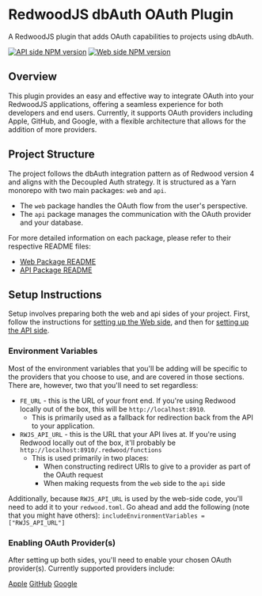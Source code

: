 # RedwoodJS dbAuth OAuth Plugin
A RedwoodJS plugin that adds OAuth capabilities to projects using dbAuth.

[![API side NPM version](https://img.shields.io/npm/v/%40spoonjoy%2Fredwoodjs-dbauth-oauth-api?logo=redwoodjs&label=npm%20-%20api%20side)](https://www.npmjs.com/package/@spoonjoy/redwoodjs-dbauth-oauth-api)
[![Web side NPM version](https://img.shields.io/npm/v/%40spoonjoy%2Fredwoodjs-dbauth-oauth-web?logo=redwoodjs&label=npm%20-%20web%20side)](https://www.npmjs.com/package/@spoonjoy/redwoodjs-dbauth-oauth-web)

## Overview
This plugin provides an easy and effective way to integrate OAuth into your RedwoodJS applications, offering a seamless experience for both developers and end users. Currently, it supports OAuth providers including Apple, GitHub, and Google, with a flexible architecture that allows for the addition of more providers.

## Project Structure
The project follows the dbAuth integration pattern as of Redwood version 4 and aligns with the Decoupled Auth strategy. It is structured as a Yarn monorepo with two main packages: `web` and `api`.

- The `web` package handles the OAuth flow from the user's perspective.
- The `api` package manages the communication with the OAuth provider and your database.

For more detailed information on each package, please refer to their respective README files:
- [Web Package README](https://github.com/spoonjoy/redwoodjs-dbauth-oauth/tree/main/web)
- [API Package README](https://github.com/spoonjoy/redwoodjs-dbauth-oauth/tree/main/api)

## Setup Instructions
Setup involves preparing both the web and api sides of your project. First, follow the instructions for [setting up the Web side](https://github.com/spoonjoy/redwoodjs-dbauth-oauth/blob/main/web/README.md), and then for [setting up the API side](https://github.com/spoonjoy/redwoodjs-dbauth-oauth/tree/main/api#api-package-for-redwoodjs-dbauth-oauth-plugin).

### Environment Variables
Most of the environment variables that you'll be adding will be specific to the providers that you choose to use, and are covered in those sections. There are, however, two that you'll need to set regardless:
- `FE_URL` - this is the URL of your front end. If you're using Redwood locally out of the box, this will be `http://localhost:8910`.
  - This is primarily used as a fallback for redirection back from the API to your application.
- `RWJS_API_URL` - this is the URL that your API lives at. If you're using Redwood locally out of the box, it'll probably be `http://localhost:8910/.redwood/functions`
  - This is used primarily in two places:
    - When constructing redirect URIs to give to a provider as part of the OAuth request
    - When making requests from the `web` side to the `api` side

Additionally, because `RWJS_API_URL` is used by the web-side code, you'll need to add it to your `redwood.toml`. Go ahead and add the following (note that you might have others):
`includeEnvironmentVariables = ["RWJS_API_URL"]`

### Enabling OAuth Provider(s)
After setting up both sides, you'll need to enable your chosen OAuth provider(s). Currently supported providers include:

[Apple](https://github.com/spoonjoy/redwoodjs-dbauth-oauth/wiki/Enabling-Apple-as-an-OAuth-provider)
[GitHub]()
[Google]()
